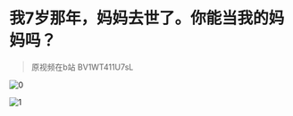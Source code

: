 # 我7岁那年，妈妈去世了。你能当我的妈妈吗？

> 原视频在b站 BV1WT411U7sL

![0](https://pic2.imgdb.cn/item/64469f110d2dde5777e5163c.jpg)

![1](https://pic2.imgdb.cn/item/64469de80d2dde5777e3b570.jpg)
